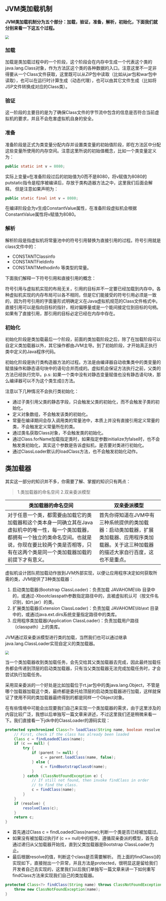 ## JVM类加载机制

**JVM类加载机制分为五个部分：加载，验证，准备，解析，初始化，下面我们就分别来看一下这五个过程。**

<img style="display: block; margin: 0 auto;zoom: 75%;" src="_images/zh-cn/jvm/1605442301(1).jpg"/>

### 加载

加载是类加载过程中的一个阶段，这个阶段会在内存中生成一个代表这个类的java.lang.Class对象，作为方法区这个类的各种数据的入口。注意这里不一定非得要从一个Class文件获取，这里既可以从ZIP包中读取（比如从jar包和war包中读取），也可以在运行时计算生成（动态代理），也可以由其它文件生成（比如将JSP文件转换成对应的Class类）。

### 验证

这一阶段的主要目的是为了确保Class文件的字节流中包含的信息是否符合当前虚拟机的要求，并且不会危害虚拟机自身的安全。

### 准备

准备阶段是正式为类变量分配内存并设置类变量的初始值阶段，即在方法区中分配这些变量所使用的内存空间。注意这里所说的初始值概念，比如一个类变量定义为：

```java
public static int v = 8080;
```



实际上变量v在准备阶段过后的初始值为0而不是8080，将v赋值为8080的putstatic指令是程序被编译后，存放于类构造器方法之中，这里我们后面会解释。 但是注意如果声明为：

```java
public static final int v = 8080;
```

在编译阶段会为v生成ConstantValue属性，在准备阶段虚拟机会根据ConstantValue属性将v赋值为8080。

### 解析

解析阶段是指虚拟机将常量池中的符号引用替换为直接引用的过程。符号引用就是class文件中的：

- CONSTANTClassinfo
- CONSTANTFieldinfo
- CONSTANTMethodinfo 等类型的常量。

下面我们解释一下符号引用和直接引用的概念：

符号引用与虚拟机实现的布局无关，引用的目标并不一定要已经加载到内存中。各种虚拟机实现的内存布局可以各不相同，但是它们能接受的符号引用必须是一致的，因为符号引用的字面量形式明确定义在Java虚拟机规范的Class文件格式中。 直接引用可以是指向目标的指针，相对偏移量或是一个能间接定位到目标的句柄。如果有了直接引用，那引用的目标必定已经在内存中存在。

### 初始化

初始化阶段是类加载最后一个阶段，前面的类加载阶段之后，除了在加载阶段可以自定义类加载器以外，其它操作都由JVM主导。到了初始阶段，才开始真正执行类中定义的Java程序代码。

初始化阶段是执行类构造器方法的过程。方法是由编译器自动收集类中的类变量的赋值操作和静态语句块中的语句合并而成的。虚拟机会保证方法执行之前，父类的方法已经执行完毕。p.s: 如果一个类中没有对静态变量赋值也没有静态语句块，那么编译器可以不为这个类生成()方法。

注意以下几种情况不会执行类初始化：

- 通过子类引用父类的静态字段，只会触发父类的初始化，而不会触发子类的初始化。
- 定义对象数组，不会触发该类的初始化。
- 常量在编译期间会存入调用类的常量池中，本质上并没有直接引用定义常量的类，不会触发定义常量所在的类。
- 通过类名获取Class对象，不会触发类的初始化。
- 通过Class.forName加载指定类时，如果指定参数initialize为false时，也不会触发类初始化，其实这个参数是告诉虚拟机，是否要对类进行初始化。
- 通过ClassLoader默认的loadClass方法，也不会触发初始化动作。



## 类加载器

其实这一部分的知识并不多，你需要了解、掌握的知识只有两点：

> 1.类加载器的命名空间 
> 2.双亲委派模型

| **类加载器的命名空间**                                       | **双亲委派模型**                                             |
| ------------------------------------------------------------ | ------------------------------------------------------------ |
| 对于任意一个类，都需要由加载它的类加载器和这个类本身一同确立其在Java虚拟机中的唯一性，每一个类加载器，都拥有一个独立的类命名空间。也就是说，你现在要比较两个类是否相等，只有在这两个类是同一个类加载器加载的前提下才有意义。 | 首先你得知道在JVM中有三种系统提供的类加载器：启动类加载器，扩展类加载器、应用程序类加载器。关于这三种加载器的描述大家自行百度，这也不是重点。 |



虚拟机设计团队把加载动作放到JVM外部实现，以便让应用程序决定如何获取所需的类，JVM提供了3种类加载器：

1. 启动类加载器(Bootstrap ClassLoader)：负责加载 JAVAHOME\lib 目录中的，或通过-Xbootclasspath参数指定路径中的，且被虚拟机认可（按文件名识别，如rt.jar）的类。 
2. 扩展类加载器(Extension ClassLoader)：负责加载 JAVAHOME\lib\ext 目录中的，或通过java.ext.dirs系统变量指定路径中的类库。 
3. 应用程序类加载器(Application ClassLoader)：负责加载用户路径（classpath）上的类库。

JVM通过双亲委派模型进行类的加载，当然我们也可以通过继承java.lang.ClassLoader实现自定义的类加载器。

<img src="_images/zh-cn/jvm/1605442301(2).png" style="display: block; margin: 0 auto;zoom: 75%;" />



当一个类加载器收到类加载任务，会先交给其父类加载器去完成，因此最终加载任务都会传递到顶层的启动类加载器，只有当父类加载器无法完成加载任务时，才会尝试执行加载任务。

采用双亲委派的一个好处是比如加载位于rt.jar包中的类java.lang.Object，不管是哪个加载器加载这个类，最终都是委托给顶层的启动类加载器进行加载，这样就保证了使用不同的类加载器最终得到的都是同样一个Object对象。

在有些情境中可能会出现要我们自己来实现一个类加载器的需求，由于这里涉及的内容比较广泛，我想以后单独写一篇文章来讲述，不过这里我们还是稍微来看一下。我们直接看一下jdk中的ClassLoader的源码实现：

```java
protected synchronized Class<?> loadClass(String name, boolean resolve) throws ClassNotFoundException {    
    // First, check if the class has already been loaded    
    Class c = findLoadedClass(name);    
    if (c == null) {        
        try {            
            if (parent != null) {                
                c = parent.loadClass(name, false);            
            } else {                
                c = findBootstrapClass0(name);            
            }        
        } catch (ClassNotFoundException e) {            
            // If still not found, then invoke findClass in order            
            // to find the class.           
            c = findClass(name);        
        }    
    }    
    if (resolve) {        
        resolveClass(c);    
    }    
    return c;
}
```

- 首先通过Class c = findLoadedClass(name);判断一个类是否已经被加载过。
- 如果没有被加载过执行if (c == null)中的程序，遵循双亲委派的模型，首先会通过递归从父加载器开始找，直到父类加载器是Bootstrap ClassLoader为止。
- 最后根据resolve的值，判断这个class是否需要解析。 而上面的findClass()的实现如下，直接抛出一个异常，并且方法是protected，很明显这是留给我们开发者自己去实现的，这里我们以后我们单独写一篇文章来讲一下如何重写findClass方法来实现我们自己的类加载器。

```java
protected Class<?> findClass(String name) throws ClassNotFoundException {    
    throw new ClassNotFoundException(name);
}
```